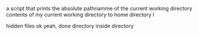 a script that prints the absolute pathnamme of the current working directory
contents of my current working directory
to home directory
 l

hidden files
ok
yeah, done
directory inside directory
